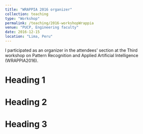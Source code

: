 ```yaml
---
title: "WRAPPIA 2016 organizer"
collection: teaching
type: "Workshop"
permalink: /teaching/2016-workshopWrappia
venue: "PUCP, Engineering faculty"
date: 2016-12-15
location: "Lima, Peru"
---
```


I participated as an organizer in the attendees' section at the Third workshop on Pattern Recognition and Applied Artificial Intelligence (WRAPPIA2016).

Heading 1
======

Heading 2
======

Heading 3
======